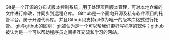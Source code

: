 Git是一个开源的分布式版本控制系统，用于处理项目版本管理，可对本地仓库的文件进行修改，并同步到远程仓库。
Github是一个面向开源及私有软件项目的托管平台，属于开源代码库。并且Github只支持git作为唯一的版本库格式进行托管。
git与github的区别：git被认为是一个可以帮我们更好写程序的软件；github被认为是一个可以帮助程序员之间相互交流和学习的网站。
